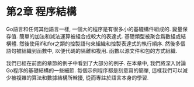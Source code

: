 # 第2章 程序結構

Go語言和任何其他語言一樣, 一個大的程序是有很多小的基礎構件組成的. 變量保存值. 簡單的加法和減法運算被組合成較大的表達式. 基礎類型被聚合爲數組或結構體. 然後使用if和for之類的控製語句來組織和控製表達式的執行順序. 然後多個語句被組織到函數中, 以便代碼的隔離和複用. 函數以源文件和包的方式組織.

我們已經在前面的章節的例子中看到了大部分的例子. 在本章中, 我們將深入討論Go程序的基礎結構的一些細節. 每個示例程序都是刻意寫的簡單, 這樣我們可以減少被複雜的算法和數據結構所榦擾, 從而專註於語言本身的學習. 

